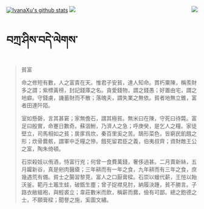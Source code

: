 [![IvanaXu's github stats](https://github-readme-stats.vercel.app/api?username=IvanaXu&show_icons=true&theme=vue-dark)](https://github.com/anuraghazra/github-readme-stats)
<img align="right" src="https://github-readme-stats.vercel.app/api/top-langs/?username=IvanaXu&langs_count=7&theme=graywhite" />
<img src="https://github-readme-stats.vercel.app/api/wakatime?username=IvanaXu&layout=compact&langs_count=6&theme=vue-dark&&custom_title=Programming Times(Jul 29 2021-)" />
# བཀྲ་ཤིས་བདེ་ལེགས་
> 貧富
> 
> 命之修短有數，人之富貴在天。惟君子安貧，達人知命。貫朽粟陳，稱羨財多之謂；紫標黃榜，封記錢庫之名。貪愛錢物，謂之錢愚；好置由宅，謂之地癖。守錢虜，譏蓄財而不散；落魄夫，謂失業之無依。貧者地無立錐，富者田連阡陌。
> 
> 室如懸磬，言其甚窘；家無儋石，謂其極貧。無米曰在陳，守死曰待斃。富足曰殷實，命蹇日數奇。蘇涸鮒，乃濟人之急；呼庚癸，是乞人之糧。家徒壁立，司馬相如之貧；扊扅爲炊，秦百里奚之苦。鵠形菜色，皆窮民飢餓之形；炊骨爨骸，謂軍中乏糧之慘。餓死留君臣之義，伯夷叔齊；資財敵王公之富，陶朱倚頓。
> 
> 石崇殺妓以侑酒，恃富行兇；何曾一食費萬錢，奢侈過甚。二月賣新絲，五月糶新谷，真是剜肉醫瘡；三年耕而有一年之食，九年耕而有三年之食，庶幾遇荒有備。貧士之腸習黎莧，富人之口厭膏樑。石崇以蠟代薪，王愷以飴沃釜。範丹土竈生蛙，破甑生塵；曾子捉襟見肘，納履決踵，貧不勝言。子路衣敝縕袍，與輕裘立；韋莊數米而飲，稱薪而爨，儉有可鄙。總之飽德之士，不願膏樑；聞譽之施，奚圖文繡。
>